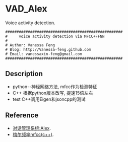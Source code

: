 # VAD_Alex
Voice activity detection.

```
####################################################
#     voice activity detection via MFCC+FFNN
#
# Author: Vanessa Feng
# Blog: http://Vanessa-feng.github.com
# Email: vanessaxin-feng@gmail.com
####################################################
```

## Description
- python--神经网络方法, mfcc作为检测特征
- C++ 根据python版本改写, 提速15倍左右
- test C++调用Eigen和jsoncpp的测试

## Reference
- [对话管理系统:Alex](https://github.com/UFAL-DSG/alex).
- [梅尔频率mfcc(c++)](https://github.com/weedwind/MFCC).
